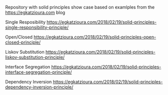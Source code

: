 Repository with solid principles show case based on examlples from the https://egkatzioura.com blog

Single Resposibility
https://egkatzioura.com/2018/02/19/solid-principles-single-responsibility-principle/

Open/Closed
https://egkatzioura.com/2018/02/19/solid-principles-open-closed-principle/

Liskov Substitution
https://egkatzioura.com/2018/02/19/solid-principles-liskov-substitution-principle/

Interface Segregation
https://egkatzioura.com/2018/02/19/solid-principles-interface-segregation-principle/

Dependency Inversion
https://egkatzioura.com/2018/02/19/solid-principles-dependency-inversion-principle/
